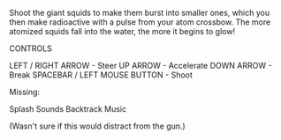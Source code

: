 Shoot the giant squids to make them burst into smaller ones, 
which you then make radioactive with a pulse from your atom crossbow.
The more atomized squids fall into the water, the more it begins to glow!

CONTROLS

LEFT / RIGHT ARROW - Steer
UP ARROW - Accelerate
DOWN ARROW - Break
SPACEBAR / LEFT MOUSE BUTTON - Shoot







Missing:

Splash Sounds
Backtrack Music

(Wasn't sure if this would distract from the gun.)

